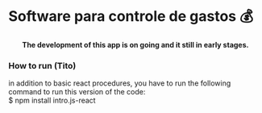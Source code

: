 # Software para controle de gastos 💰

<h4 align="center">
  The development of this app is on going and it still in early stages.
</h4>  
  
### How to run (Tito)
in addition to basic react procedures, you have to run the following command to run this version of the code:
<br>
$ npm install intro.js-react
<br><br><br><br><br><br>





